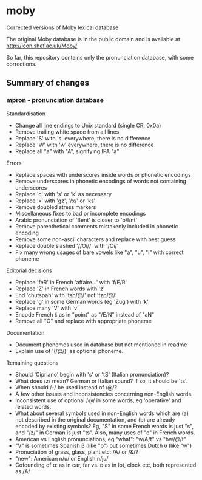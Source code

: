 # moby
Corrected versions of Moby lexical database

The original Moby database is in the public domain and is
available at http://icon.shef.ac.uk/Moby/

So far, this repository contains only the pronunciation
database, with some corrections.

## Summary of changes

### mpron - pronunciation database

Standardisation

- Change all line endings to Unix standard (single CR, 0x0a)
- Remove trailing white space from all lines
- Replace 'S' with 's' everywhere, there is no difference
- Replace 'W' with 'w' everywhere, there is no difference
- Replace all "a" with "A", signifying IPA "a"

Errors

- Replace spaces with underscores inside words or phonetic encodings
- Remove underscores in phonetic encodings of words not containing underscores
- Replace 'c' with 's' or 'k' as necessary
- Replace 'x' with 'gz', '/x/' or 'ks'
- Remove doubled stress markers
- Miscellaneous fixes to bad or incomplete encodings
- Arabic pronunciation of 'Bent' is closer to 'b/I/nt'
- Remove parenthetical comments mistakenly included in phonetic encoding
- Remove some non-ascii characters and replace with best guess
- Replace double slashed '//Oi//' with '/Oi/'
- Fix many wrong usages of bare vowels like "a", "u", "i" with correct phoneme

Editorial decisions

- Replace 'feR' in French 'affaire...' with 'f/E/R'
- Replace 'Z' in French words with 'z'
- End 'chutspah' with 'tsp/@/' not 'tzp/@/'
- Replace 'g' in some German words (eg 'Zug') with 'k'
- Replace many 'V' with 'v'
- Encode French ɛ̃ as in "point" as "/E/N" instead of "aN"
- Remove all "O" and replace with appropriate phoneme

Documentation

- Document phonemes used in database but not mentioned in readme
- Explain use of '(/@/)' as optional phoneme.

Remaining questions

- Should 'Cipriano' begin with 's' or 'tS' (Italian pronunciation)?
- What does /z/ mean? German or Italian sound? If so, it should be 'ts'.
- When should /-/ be used instead of /@/?
- A few other issues and inconsistencies concerning non-English words.
- Inconsistent use of optional /@/ in some words, eg 'operative' and related words.
- What about several symbols used in non-English words which are (a) not
  described in the original documentation, and (b) are already encoded by
  existing symbols? Eg, "S" in some French words is just "s", and "/z/" in
  German is just "ts". Also, many uses of "e" in French words.
- American vs English pronunciations, eg "what": "w/A/t" vs "hw/@/t"
- "V" is sometimes Spanish β (like "b") but sometimes Dutch ʋ (like "w")
- Pronuciation of grass, glass, plant etc: /A/ or /&/?
- "new": American n/u/ or English n/ju/
- Cofounding of ɑː as in car, far vs. ɒ as in lot, clock etc, both represented as /A/
